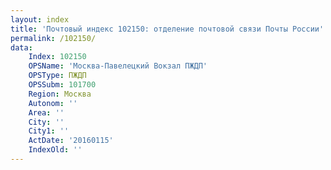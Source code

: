 ```yaml
---
layout: index
title: 'Почтовый индекс 102150: отделение почтовой связи Почты России'
permalink: /102150/
data:
    Index: 102150
    OPSName: 'Москва-Павелецкий Вокзал ПЖДП'
    OPSType: ПЖДП
    OPSSubm: 101700
    Region: Москва
    Autonom: ''
    Area: ''
    City: ''
    City1: ''
    ActDate: '20160115'
    IndexOld: ''
---
```

